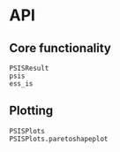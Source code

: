 # API

## Core functionality

```@docs
PSISResult
psis
ess_is
```

## Plotting

```@docs
PSISPlots
PSISPlots.paretoshapeplot
```
